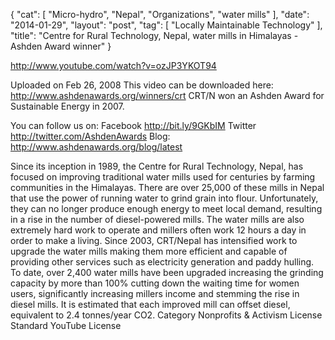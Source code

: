 {
   "cat": [
      "Micro-hydro",
      "Nepal",
      "Organizations",
      "water mills"
   ],
   "date": "2014-01-29",
   "layout": "post",
   "tag": [
      "Locally Maintainable Technology"
   ],
   "title": "Centre for Rural Technology, Nepal, water mills in Himalayas - Ashden Award winner"
}

http://www.youtube.com/watch?v=ozJP3YKOT94  

Uploaded on Feb 26, 2008
This video can be downloaded here: http://www.ashdenawards.org/winners/crt CRT/N won an Ashden Award for Sustainable Energy in 2007.

You can follow us on:
Facebook http://bit.ly/9GKbIM
Twitter http://twitter.com/AshdenAwards
Blog: http://www.ashdenawards.org/blog/latest

Since its inception in 1989, the Centre for Rural Technology, Nepal, has focused on improving traditional water mills used for centuries by farming communities in the Himalayas. There are over 25,000 of these mills in Nepal that use the power of running water to grind grain into flour. Unfortunately, they can no longer produce enough energy to meet local demand, resulting in a rise in the number of diesel-powered mills. The water mills are also extremely hard work to operate and millers often work 12 hours a day in order to make a living. Since 2003, CRT/Nepal has intensified work to upgrade the water mills making them more efficient and capable of providing other services such as electricity generation and paddy hulling. To date, over 2,400 water mills have been upgraded increasing the grinding capacity by more than 100% cutting down the waiting time for women users, significantly increasing millers income and stemming the rise in diesel mills. It is estimated that each improved mill can offset diesel, equivalent to 2.4 tonnes/year CO2.
Category
Nonprofits & Activism
License
Standard YouTube License